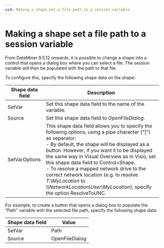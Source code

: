 ```yaml
---
uid: Making_a_shape_set_a_file_path_to_a_session_variable
---
```


# Making a shape set a file path to a session variable

From DataMiner 9.5.12 onwards, it is possible to change a shape into a control that opens a dialog box where you can select a file. The session variable will then be populated with the path to that file.

To configure this, specify the following shape data on the shape:

| Shape data field | Description                                                                                                                                                                                                                                                                                                                                                                                                                                                                                                                                                                                                                                                                                                                                                                                                                            |
|------------------|----------------------------------------------------------------------------------------------------------------------------------------------------------------------------------------------------------------------------------------------------------------------------------------------------------------------------------------------------------------------------------------------------------------------------------------------------------------------------------------------------------------------------------------------------------------------------------------------------------------------------------------------------------------------------------------------------------------------------------------------------------------------------------------------------------------------------------------|
| SetVar           | Set this shape data field to the name of the variable.                                                                                                                                                                                                                                                                                                                                                                                                                                                                                                                                                                                                                                                                                                                                                                                 |
| Source           | Set this shape data field to *OpenFileDialog*.                                                                                                                                                                                                                                                                                                                                                                                                                                                                                                                                                                                                                                                                                                                                                              |
| SetVarOptions    | This shape data field allows you to specify the following options, using a pipe character ("\|") as separator:<br> -  By default, the shape will be displayed as a button. However, if you want it to be displayed the same way in Visual Overview as in Visio, set this shape data field to Control=Shape.<br> -  To resolve a mapped network drive to the correct network location (e.g. to resolve *T:\\MyLocation* to *\\\\NetworkLocation\\User\\MyLocation*), specify the option ResolveToUNC. |

For example, to create a button that opens a dialog box to populate the “Path” variable with the selected file path, specify the following shape data:

| Shape data field | Value          |
|------------------|----------------|
| SetVar           | Path           |
| Source           | OpenFileDialog |
